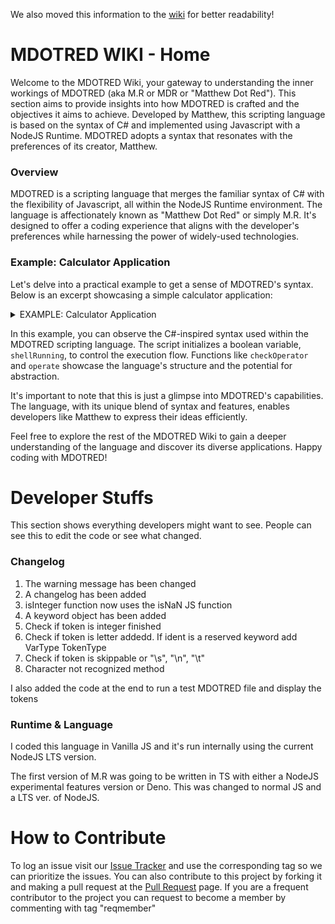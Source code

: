We also moved this information to the [wiki](https://github.com/MaskedMatters/MDOTRED/wiki) for better readability!

# MDOTRED WIKI - Home

Welcome to the MDOTRED Wiki, your gateway to understanding the inner workings of MDOTRED (aka M.R or MDR or "Matthew Dot Red"). This section aims to provide insights into how MDOTRED is crafted and the objectives it aims to achieve. Developed by Matthew, this scripting language is based on the syntax of C# and implemented using Javascript with a NodeJS Runtime. MDOTRED adopts a syntax that resonates with the preferences of its creator, Matthew.

### Overview

MDOTRED is a scripting language that merges the familiar syntax of C# with the flexibility of Javascript, all within the NodeJS Runtime environment. The language is affectionately known as "Matthew Dot Red" or simply M.R. It's designed to offer a coding experience that aligns with the developer's preferences while harnessing the power of widely-used technologies.

### Example: Calculator Application

Let's delve into a practical example to get a sense of MDOTRED's syntax. Below is an excerpt showcasing a simple calculator application:

<details>
  <summary>EXAMPLE: Calculator Application</summary>

  ```csharp
  // Calculator Application

  bool shellRunning = true;

  func checkOperator(str command) {
      forin (char c in command) {
          if (c == "+")
              return 0;
          else if (c == "-")
              return 1;
          else if (c == "*")
              return 2;
          else of (c == "/")
              return 3;
          else
              break;
      }

      return 4;
  }

  func operate(int operator) {
      // Implementation details go here

  while (shellRunning) {
      IO.Output("Two Operator Calculator ONLY!!\n")

      IO.Output("> ");
      command = IO.Input();

      // Additional logic would be implemented here
  ```
  _The code snippet is presented in a C# code block for syntax highlighting._

</details>

In this example, you can observe the C#-inspired syntax used within the MDOTRED scripting language. The script initializes a boolean variable, `shellRunning`, to control the execution flow. Functions like `checkOperator` and `operate` showcase the language's structure and the potential for abstraction.

It's important to note that this is just a glimpse into MDOTRED's capabilities. The language, with its unique blend of syntax and features, enables developers like Matthew to express their ideas efficiently.

Feel free to explore the rest of the MDOTRED Wiki to gain a deeper understanding of the language and discover its diverse applications. Happy coding with MDOTRED!

# Developer Stuffs
This section shows everything developers might want to see. People can see this to edit the code or see what changed.

### Changelog
1. The warning message has been changed
2. A changelog has been added
3. isInteger function now uses the isNaN JS function
4. A keyword object has been added
5. Check if token is integer finished
6. Check if token is letter addedd. If ident is a reserved keyword add VarType TokenType
7. Check if token is skippable or "\s", "\n", "\t"
8. Character not recognized method

I also added the code at the end to run a test MDOTRED file and display the tokens

### Runtime & Language
I coded this language in Vanilla JS and it's run internally using the current NodeJS LTS version.

The first version of M.R was going to be written in TS with either a NodeJS experimental features version or Deno. This was changed to normal JS and a LTS ver. of NodeJS.

# How to Contribute

To log an issue visit our [Issue Tracker](https://github.com/MaskedMatters/MDOTRED/issues) and use the corresponding tag so we can prioritize the issues. You can also contribute to this project by forking it and making a pull request at the [Pull Request](https://github.com/MaskedMatters/MDOTRED/pulls) page. If you are a frequent contributor to the project you can request to become a member by commenting with tag "reqmember"
